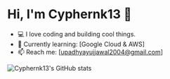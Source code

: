 # Hi, I'm Cyphernk13 👋

- 💻 I love coding and building cool things.
- 🌱 Currently learning: [Google Cloud & AWS]
- 📫 Reach me: [upadhyayujjawal2004@gmail.com]

<!-- GitHub Stats (optional) -->
![Cyphernk13's GitHub stats](https://github-readme-stats.vercel.app/api?username=Cyphernk13&show_icons=true&hide_title=true)

